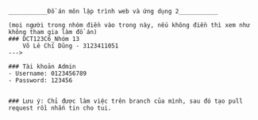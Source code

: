     ___________Đồ án môn lập trình web và ứng dụng 2___________

    (mọi người trong nhóm điền vào trong này, nếu không điền thì xem như không tham gia làm đồ án)
    ### DCT123C6_Nhóm 13
        Võ Lê Chí Dũng - 3123411051
    ---> 
    
    ### Tài khoản Admin
    - Username: 0123456789
    - Password: 123456


    ### Lưu ý: Chỉ được làm việc trên branch của mình, sau đó tạo pull request rồi nhắn tin cho tui.